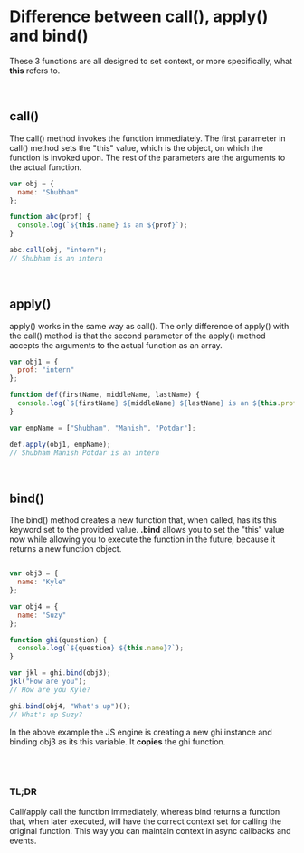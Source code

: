 # Difference between call(), apply() and bind()

These 3 functions are all designed to set context, or more specifically, what __this__ refers to.

</br>

## call()
The call() method invokes the function immediately. The first parameter in call() method sets the "this" value, which is the object, on which the function is invoked upon. 
The rest of the parameters are the arguments to the actual function.

```javascript
var obj = {
  name: "Shubham"
};

function abc(prof) {
  console.log(`${this.name} is an ${prof}`);
}

abc.call(obj, "intern");
// Shubham is an intern
```

</br>

## apply()
apply() works in the same way as call(). The only difference of apply() with the call() method is that the
second parameter of the apply() method accepts the arguments to the actual function as an array.

```javascript
var obj1 = {
  prof: "intern"
};

function def(firstName, middleName, lastName) {
  console.log(`${firstName} ${middleName} ${lastName} is an ${this.prof}`);
}

var empName = ["Shubham", "Manish", "Potdar"];

def.apply(obj1, empName);
// Shubham Manish Potdar is an intern
```

</br>

## bind()
The bind() method creates a new function that, when called, has its this keyword set to the provided value.
__.bind__ allows you to set the "this" value now while allowing you to execute the function in the future, because it returns a new function object.

```javascript

var obj3 = {
  name: "Kyle"
};

var obj4 = {
  name: "Suzy"
};

function ghi(question) {
  console.log(`${question} ${this.name}?`);
}

var jkl = ghi.bind(obj3);
jkl("How are you");
// How are you Kyle?

ghi.bind(obj4, "What's up")();
// What's up Suzy?
```

In the above example the JS engine is creating a new ghi instance and binding obj3 as its this variable. It __copies__ the ghi function.


</br></br>
### TL;DR
Call/apply call the function immediately, whereas bind returns a function that, when later executed, will have the correct context set for calling the original function. This way you can maintain context in async callbacks and events.


